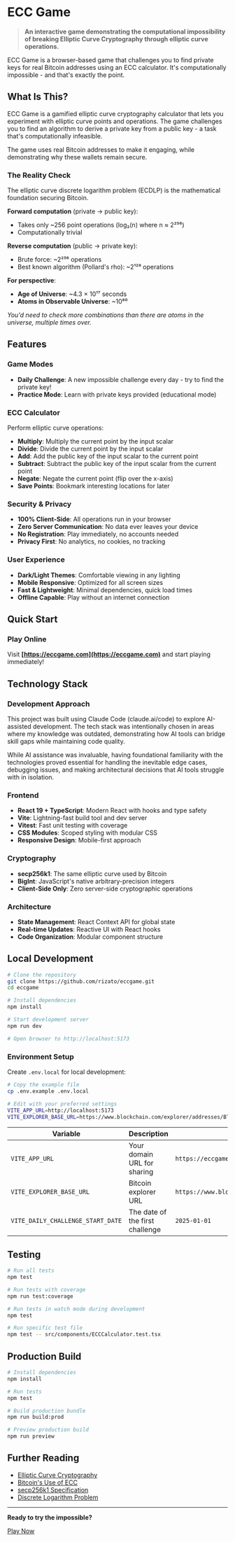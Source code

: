 # ECC Game

> **An interactive game demonstrating the computational impossibility of breaking Elliptic Curve Cryptography through elliptic curve operations.**

ECC Game is a browser-based game that challenges you to find private keys for real Bitcoin addresses using an ECC calculator. It's computationally impossible - and that's exactly the point.

## What Is This?

ECC Game is a gamified elliptic curve cryptography calculator that lets you experiment with elliptic curve points and operations. The game challenges you to find an algorithm to derive a private key from a public key - a task that's computationally infeasible.

The game uses real Bitcoin addresses to make it engaging, while demonstrating why these wallets remain secure.

### The Reality Check

The elliptic curve discrete logarithm problem (ECDLP) is the mathematical foundation securing Bitcoin.

**Forward computation** (private → public key):
- Takes only ~256 point operations (log₂(n) where n ≈ 2²⁵⁶)
- Computationally trivial

**Reverse computation** (public → private key):
- Brute force: ~2²⁵⁶ operations
- Best known algorithm (Pollard's rho): ~2¹²⁸ operations

**For perspective**:
- **Age of Universe**: ~4.3 × 10¹⁷ seconds
- **Atoms in Observable Universe**: ~10⁸⁰

*You'd need to check more combinations than there are atoms in the universe, multiple times over.*

## Features

### Game Modes

- **Daily Challenge**: A new impossible challenge every day - try to find the private key!
- **Practice Mode**: Learn with private keys provided (educational mode)

### ECC Calculator

Perform elliptic curve operations:

- **Multiply**: Multiply the current point by the input scalar
- **Divide**: Divide the current point by the input scalar
- **Add**: Add the public key of the input scalar to the current point
- **Subtract**: Subtract the public key of the input scalar from the current point
- **Negate**: Negate the current point (flip over the x-axis)
- **Save Points**: Bookmark interesting locations for later

### Security & Privacy

- **100% Client-Side**: All operations run in your browser
- **Zero Server Communication**: No data ever leaves your device
- **No Registration**: Play immediately, no accounts needed
- **Privacy First**: No analytics, no cookies, no tracking

### User Experience

- **Dark/Light Themes**: Comfortable viewing in any lighting
- **Mobile Responsive**: Optimized for all screen sizes
- **Fast & Lightweight**: Minimal dependencies, quick load times
- **Offline Capable**: Play without an internet connection

## Quick Start

### Play Online

Visit **[https://eccgame.com](https://eccgame.com)** and start playing immediately!

## Technology Stack

### Development Approach

This project was built using Claude Code (claude.ai/code) to explore AI-assisted development.
The tech stack was intentionally chosen in areas where my knowledge was outdated, demonstrating how AI tools can bridge skill gaps while maintaining code quality.

While AI assistance was invaluable, having foundational familiarity with the technologies proved essential for handling the inevitable edge cases, debugging issues, and making architectural decisions that AI tools struggle with in isolation.

### Frontend
- **React 19 + TypeScript**: Modern React with hooks and type safety
- **Vite**: Lightning-fast build tool and dev server
- **Vitest**: Fast unit testing with coverage
- **CSS Modules**: Scoped styling with modular CSS
- **Responsive Design**: Mobile-first approach

### Cryptography
- **secp256k1**: The same elliptic curve used by Bitcoin
- **BigInt**: JavaScript's native arbitrary-precision integers
- **Client-Side Only**: Zero server-side cryptographic operations

### Architecture
- **State Management**: React Context API for global state
- **Real-time Updates**: Reactive UI with React hooks
- **Code Organization**: Modular component structure


## Local Development

```bash
# Clone the repository
git clone https://github.com/rizato/eccgame.git
cd eccgame

# Install dependencies
npm install

# Start development server
npm run dev

# Open browser to http://localhost:5173
```

### Environment Setup

Create `.env.local` for local development:

```bash
# Copy the example file
cp .env.example .env.local

# Edit with your preferred settings
VITE_APP_URL=http://localhost:5173
VITE_EXPLORER_BASE_URL=https://www.blockchain.com/explorer/addresses/BTC/
```

| Variable                           | Description                      | Example                                                |
|------------------------------------|----------------------------------|--------------------------------------------------------|
| `VITE_APP_URL`                     | Your domain URL for sharing      | `https://eccgame.com`                                  |
| `VITE_EXPLORER_BASE_URL`           | Bitcoin explorer URL             | `https://www.blockchain.com/explorer/addresses/BTC/`   |
| `VITE_DAILY_CHALLENGE_START_DATE`  | The date of the first challenge  | `2025-01-01`                                           |


## Testing

```bash
# Run all tests
npm test

# Run tests with coverage
npm run test:coverage

# Run tests in watch mode during development
npm test

# Run specific test file
npm test -- src/components/ECCCalculator.test.tsx
```

## Production Build

```bash
# Install dependencies
npm install

# Run tests
npm test

# Build production bundle
npm run build:prod

# Preview production build
npm run preview
```

## Further Reading

- [Elliptic Curve Cryptography](https://en.wikipedia.org/wiki/Elliptic-curve_cryptography)
- [Bitcoin's Use of ECC](https://bitcoin.org/bitcoin.pdf)
- [secp256k1 Specification](https://www.secg.org/sec2-v2.pdf)
- [Discrete Logarithm Problem](https://en.wikipedia.org/wiki/Discrete_logarithm)

---

**Ready to try the impossible?**

[Play Now](https://eccgame.com)
